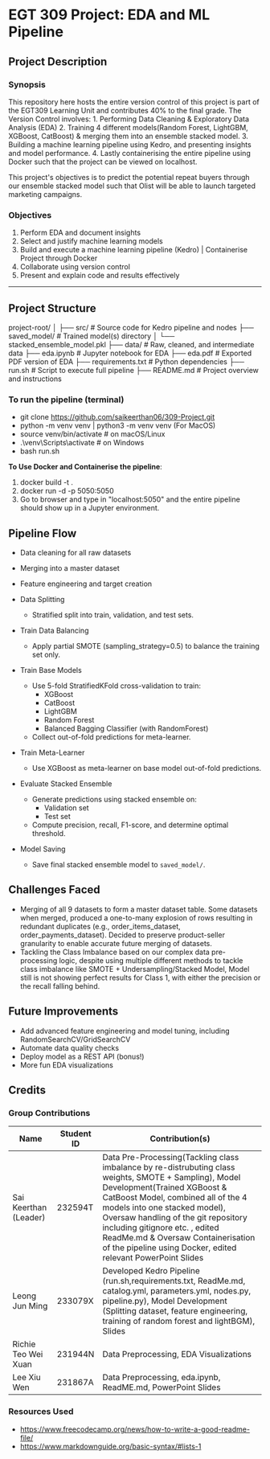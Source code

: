 # EGT 309 Project: EDA and ML Pipeline

## Project Description

### Synopsis
This repository here hosts the entire version control of this project is part of the EGT309 Learning Unit and contributes 40% to the final grade. 
The Version Control involves: 
    1. Performing Data Cleaning & Exploratory Data Analysis (EDA) 
    2. Training 4 different models(Random Forest, LightGBM, XGBoost, CatBoost) & merging them into an ensemble stacked model. 
    3. Building a machine learning pipeline using Kedro, and presenting insights and model performance. 
    4. Lastly containerising the entire pipeline using Docker such that the project can be viewed on localhost.

This project's objectives is to predict the potential repeat buyers through our ensemble stacked model such that Olist will be able to launch targeted marketing campaigns. 

### Objectives
1. Perform EDA and document insights
2. Select and justify machine learning models
3. Build and execute a machine learning pipeline (Kedro) | Containerise Project through Docker
4. Collaborate using version control
5. Present and explain code and results effectively

---

## Project Structure

project-root/
│
├── src/ # Source code for Kedro pipeline and nodes
├── saved_model/ # Trained model(s) directory
│ └── stacked_ensemble_model.pkl
├── data/ # Raw, cleaned, and intermediate data
├── eda.ipynb # Jupyter notebook for EDA
├── eda.pdf # Exported PDF version of EDA
├── requirements.txt # Python dependencies
├── run.sh # Script to execute full pipeline
├── README.md # Project overview and instructions

### To run the pipeline (terminal)

- git clone https://github.com/saikeerthan06/309-Project.git
- python -m venv venv | python3 -m venv venv (For MacOS)
- source venv/bin/activate   # on macOS/Linux
- .\venv\Scripts\activate    # on Windows
- bash run.sh

**To Use Docker and Containerise the pipeline**:
1. docker build -t <name> .
2. docker run -d -p 5050:5050 <name>
3. Go to browser and type in "localhost:5050" and the entire pipeline should show up in a Jupyter environment.

## Pipeline Flow

- Data cleaning for all raw datasets

- Merging into a master dataset

- Feature engineering and target creation

- Data Splitting
    - Stratified split into train, validation, and test sets.
- Train Data Balancing
    - Apply partial SMOTE (sampling_strategy=0.5) to balance the training set only.
- Train Base Models
    - Use 5-fold StratifiedKFold cross-validation to train:
        - XGBoost
        - CatBoost
        - LightGBM
        - Random Forest
        - Balanced Bagging Classifier (with RandomForest)
    - Collect out-of-fold predictions for meta-learner.
- Train Meta-Learner
    - Use XGBoost as meta-learner on base model out-of-fold predictions.
- Evaluate Stacked Ensemble
    - Generate predictions using stacked ensemble on:
        - Validation set
        - Test set
    - Compute precision, recall, F1-score, and determine optimal threshold.
- Model Saving
    - Save final stacked ensemble model to `saved_model/`.

## Challenges Faced

- Merging of all 9 datasets to form a master dataset table. Some datasets when merged, produced a one-to-many explosion of rows resulting in redundant duplicates (e.g., order_items_dataset, order_payments_dataset). Decided to preserve product-seller granularity to enable accurate future merging of datasets.
- Tackling the Class Imbalance based on our complex data pre-processing logic, despite using multiple different methods to tackle class imbalance like SMOTE + Undersampling/Stacked Model, Model still is not showing perfect results for Class 1, with either the precision or the recall falling behind. 


## Future Improvements

- Add advanced feature engineering and model tuning, including RandomSearchCV/GridSearchCV
- Automate data quality checks
- Deploy model as a REST API (bonus!)
- More fun EDA visualizations

## Credits
### Group Contributions
| Name                   | Student ID         | Contribution(s)                                             |
| ---------------------- | ------------------ |------------------------------------------------------------ |
| Sai Keerthan (Leader)  | 232594T            | Data Pre-Processing(Tackling class imbalance by re-distrubuting class weights, SMOTE + Sampling), Model Development(Trained XGBoost & CatBoost Model, combined all of the 4 models into one stacked model), Oversaw handling of the git repository including gitignore etc. , edited ReadMe.md & Oversaw Containerisation of the pipeline using Docker, edited relevant PowerPoint Slides|
| Leong Jun Ming         | 233079X            | Developed Kedro Pipeline (run.sh,requirements.txt, ReadMe.md, catalog.yml, parameters.yml, nodes.py, pipeline.py), Model Development (Splitting dataset, feature engineering, training of random forest and lightBGM), Slides|               
| Richie Teo Wei Xuan    | 231944N            | Data Preprocessing, EDA Visualizations                      |
| Lee Xiu Wen            | 231867A            | Data Preprocessing, eda.ipynb, ReadME.md, PowerPoint Slides |

### Resources Used
- https://www.freecodecamp.org/news/how-to-write-a-good-readme-file/
- https://www.markdownguide.org/basic-syntax/#lists-1
